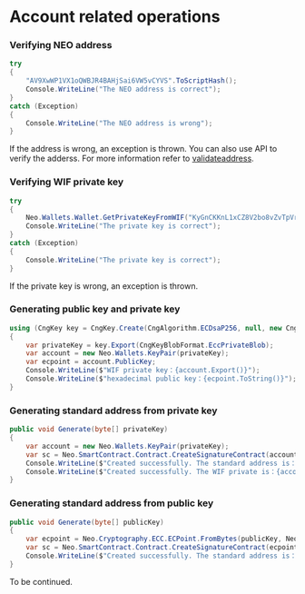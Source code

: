 # Account related operations

### Verifying NEO address

```c#
try
{
    "AV9XwWP1VX1oQWBJR4BAHjSai6VW5vCYVS".ToScriptHash();
    Console.WriteLine("The NEO address is correct");
}
catch (Exception)
{
    Console.WriteLine("The NEO address is wrong");
}
```

If the address is wrong, an exception is thrown. You can also use API to verify the adderss. For more information refer to [validateaddress](../../reference/rpc/latest-version/api/validateaddress.md).

### Verifying WIF private key

```c#
try
{
    Neo.Wallets.Wallet.GetPrivateKeyFromWIF("KyGnCKKnL1xCZ8V2bo8vZvTpVrwAGnAXTmRqBEwA5JG2mqdgfgSx");
    Console.WriteLine("The private key is correct");
}
catch (Exception)
{
    Console.WriteLine("The private key is correct");
}
```

If the private key is wrong, an exception is thrown.

### Generating public key and private key

```c#
using (CngKey key = CngKey.Create(CngAlgorithm.ECDsaP256, null, new CngKeyCreationParameters { ExportPolicy = CngExportPolicies.AllowPlaintextArchiving }))
{
    var privateKey = key.Export(CngKeyBlobFormat.EccPrivateBlob);
    var account = new Neo.Wallets.KeyPair(privateKey);
    var ecpoint = account.PublicKey;
    Console.WriteLine($"WIF private key：{account.Export()}");
    Console.WriteLine($"hexadecimal public key：{ecpoint.ToString()}");
}
```

### Generating standard address from private key

```c#
public void Generate(byte[] privateKey)
{
    var account = new Neo.Wallets.KeyPair(privateKey);
    var sc = Neo.SmartContract.Contract.CreateSignatureContract(account.PublicKey);
    Console.WriteLine($"Created successfully. The standard address is：{sc.Address}");
    Console.WriteLine($"Created successfully. The WIF private is：{account.Export()}");
}
```

### Generating standard address from public key

```c#
public void Generate(byte[] publicKey)
{
    var ecpoint = Neo.Cryptography.ECC.ECPoint.FromBytes(publicKey, Neo.Cryptography.ECC.ECCurve.Secp256r1);
    var sc = Neo.SmartContract.Contract.CreateSignatureContract(ecpoint);
    Console.WriteLine($"Created successfully. The standard address is：{sc.Address}");
}
```


To be continued.
